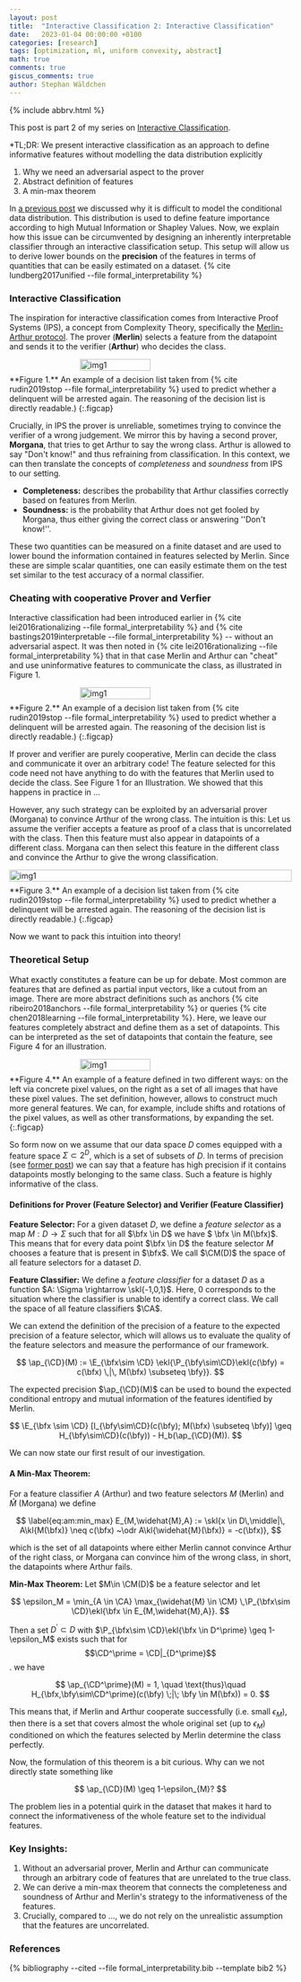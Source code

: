 ```yaml
---
layout: post
title:  "Interactive Classification 2: Interactive Classification"
date:   2023-01-04 00:00:00 +0100
categories: [research]
tags: [optimization, ml, uniform convexity, abstract]
math: true
comments: true
giscus_comments: true
author: Stephan Wäldchen
---
```


$\newcommand{\bfx}{\mathbf{x}}$
$\newcommand{\bfy}{\mathbf{y}}$
$\newcommand{\bfz}{\mathbf{z}}$
$\newcommand{\ap}{\text{Pr}}$
$\newcommand{\ekl}[1]{\mathopen{}\left[ #1 \right]\mathclose{}}$
$\newcommand{\E}{\mathbb{E}}$
$\renewcommand{\P}{\mathbb{P}}$
$\newcommand{\morg}{\widehat{M}}$
$\newcommand{\CA}{\mathcal{A}}$
$\newcommand{\CM}{\mathcal{M}}$
$\newcommand{\CD}{\mathcal{D}}$

{% include abbrv.html %}

<style>
  .figcap {
    font-size: 0.9em;
  }
</style>

This post is part 2 of my series on <a href="/blog/2023/FI_start/">Interactive Classification</a>.

*TL;DR:
We present interactive classification as an approach to define informative features without modelling the data distribution explicitly

1. Why we need an adversarial aspect to the prover
1. Abstract definition of features
1. A min-max theorem
<!--more-->


In <a href="/blog/2023/FI_Preliminaries/">a previous post</a> we discussed why it is difficult to model the conditional data distribution. This distribution is used to define feature importance according to high Mutual Information or Shapley Values.
Now, we explain how this issue can be circumvented by designing an inherently interpretable classifier through an interactive classification setup. This setup will allow us to derive lower bounds on the **precision** of the features in terms of quantities that can be easily estimated on a dataset. {% cite lundberg2017unified --file formal_interpretability %}

### Interactive Classification

The inspiration for interactive classification comes from Interactive Proof Systems (IPS), a concept from Complexity Theory, specifically the [Merlin-Arthur protocol](https://en.wikipedia.org/wiki/Arthur%E2%80%93Merlin_protocol#MA). The prover (**Merlin**) selects a feature from the datapoint and sends it to the verifier (**Arthur**) who decides the class.

<div style="display: flex; justify-content: center;">
  <img src="{{site.url }}{{site.baseurl }}/assets/img/merlin_arthur/concept.svg" alt="img1" style="float:center; width:50%">
  <p style="clear: both;"></p>
</div>
**Figure 1.** An example of a decision list taken from {% cite rudin2019stop --file formal_interpretability %} used to predict whether a delinquent will be arrested again. The reasoning of the decision list is directly readable.)
{:.figcap}


Crucially, in IPS the prover is unreliable, sometimes trying to convince the verifier of a wrong judgement. We mirror this by having a second prover, **Morgana**, that tries to get Arthur to say the wrong class. Arthur is allowed to say "Don't know!" and thus refraining from classification.
In this context, we can then translate the concepts of *completeness* and *soundness* from IPS to our setting.

- **Completeness:** describes the probability that Arthur classifies correctly based on features from Merlin.
- **Soundness:** is the probability that Arthur does not get fooled by Morgana, thus either giving the correct class or answering ''Don't know!''.

These two quantities can be measured on a finite dataset and are used to lower bound the information contained in features selected by Merlin. Since these are simple scalar quantities, one can easily estimate them on the test set similar to the test accuracy of a normal classifier.

### Cheating with cooperative Prover and Verfier

Interactive classification had been introduced earlier in {% cite lei2016rationalizing --file formal_interpretability %}  and {% cite bastings2019interpretable --file formal_interpretability %} -- without an adversarial aspect. It was then noted in {% cite lei2016rationalizing --file formal_interpretability %} that in that case Merlin and Arthur can "cheat" and use uninformative features to communicate the class, as illustrated in Figure 1.


<div style="display: flex; justify-content: center;">
  <img src="{{site.url }}{{site.baseurl }}/assets/img/merlin_arthur/cheating.svg" alt="img1" style="float:center; width:50%">
  <p style="clear: both;"></p>
</div>
**Figure 2.** An example of a decision list taken from {% cite rudin2019stop --file formal_interpretability %} used to predict whether a delinquent will be arrested again. The reasoning of the decision list is directly readable.)
{:.figcap}

If prover and verifier are purely cooperative, Merlin can decide the class and communicate it over an arbitrary code! The feature selected for this code need not have anything to do with the features that Merlin used to decide the class. See Figure 1 for an Illustration. We showed that this happens in practice in ...

However, any such strategy can be exploited by an adversarial prover (Morgana) to convince Arthur of the wrong class. The intuition is this: Let us assume the verifier accepts a feature as proof of a class that is uncorrelated with the class. Then this feature must also appear in datapoints of a different class. Morgana can then select this feature in the different class and convince the Arthur to give the wrong classification.

<div style="display: flex; justify-content: center;">
  <img src="{{site.url }}{{site.baseurl }}/assets/img/merlin_arthur/strategy.svg" alt="img1" style="float:center; width:100%">
  <p style="clear: both;"></p>
</div>
**Figure 3.** An example of a decision list taken from {% cite rudin2019stop --file formal_interpretability %} used to predict whether a delinquent will be arrested again. The reasoning of the decision list is directly readable.)
{:.figcap}

Now we want to pack this intuition into theory!

### Theoretical Setup

What exactly constitutes a feature can be up for debate. Most common are features that are defined as partial input vectors, like a cutout from an image. There are more abstract definitions such as anchors {% cite ribeiro2018anchors --file formal_interpretability %}  or queries {% cite chen2018learning --file formal_interpretability %}. Here, we leave our features completely abstract and define them as a set of datapoints. This can be interpreted as the set of datapoints that contain the feature, see Figure 4 for  an illustration.

<div style="display: flex; justify-content: center;">
  <img src="{{site.url }}{{site.baseurl }}/assets/img/merlin_arthur/house.svg" alt="img1" style="float:center; width:50%">
  <p style="clear: both;"></p>
</div>
**Figure 4.** An example of a feature defined in two different ways: on the left via concrete pixel values, on the right as a set of all images that have these pixel values. The set definition, however, allows to construct much more general features. We can, for example, include shifts and rotations of the pixel values, as well as other transformations, by expanding the set.
{:.figcap}

So form now on we assume that our data space $D$ comes equipped with a feature space $\Sigma \subset 2^{D}$, which is a set of subsets of $D$. In terms of precision (see <a href="/blog/2023/FI_Preliminaries/">former post</a>) we can say that a feature has high precision if it contains datapoints mostly belonging to the same class. Such a feature is highly informative of the class.

#### Definitions for Prover (Feature Selector) and Verifier (Feature Classifier)

**Feature Selector:**
For a given dataset $D$, we define a *feature selector* as a map $M:D \rightarrow \Sigma$ such that for all $\bfx \in D$ we have $ \bfx \in M(\bfx)$. This means that for every data point $\bfx \in D$ the feature selector $M$ chooses a feature that is present in $\bfx$. We call $\CM(D)$ the space of all feature selectors for a dataset $D$.

**Feature Classifier:**
We define a *feature classifier* for a dataset $D$ as a function $A: \Sigma \rightarrow \skl{-1,0,1}$. Here, $0$ corresponds to the situation where the classifier is unable to identify a correct class. We call the space of all feature classifiers $\CA$.

We can extend the definition of the precision of a feature to the expected precision of a feature selector, which will allows us to evaluate the quality of the feature selectors and measure the performance of our framework.  

$$
\ap_{\CD}(M) := \E_{\bfx\sim \CD} \ekl{\P_{\bfy\sim\CD}\ekl{c(\bfy) = c(\bfx) \,|\, M(\bfx) \subseteq \bfy}}.
$$

The expected precision $\ap_{\CD}(M)$ can be used to bound the expected conditional entropy and mutual information of the features identified by Merlin.

$$
\E_{\bfx \sim \CD} [I_{\bfy\sim\CD}(c(\bfy); M(\bfx) \subseteq \bfy)] \geq H_{\bfy\sim\CD}(c(\bfy)) - H_b(\ap_{\CD}(M)).
$$

We can now state our first result of our investigation.

#### A Min-Max Theorem:

For a feature classifier $A$ (Arthur) and two feature selectors $M$ (Merlin) and $\widehat{M}$ (Morgana) we define

$$
\label{eq:am:min_max}
 E_{M,\widehat{M},A} := \skl{x \in D\,\middle|\,
 A\kl{M(\bfx)} \neq c(\bfx) ~\odr  A\kl{\widehat{M}(\bfx)} = -c(\bfx)},
$$

which is the set of all datapoints where either Merlin cannot convince Arthur of the right class, or Morgana can convince him of the wrong class, in short, the datapoints where Arthur fails.


**Min-Max Theorem:** Let $M\in \CM(D)$ be a feature selector and let

 $$
 \epsilon_M = \min_{A \in \CA} \max_{\widehat{M} \in \CM} \,\P_{\bfx\sim \CD}\ekl{\bfx \in E_{M,\widehat{M},A}}.
 $$

 Then a set $D^{\prime}\subset D$ with $\P_{\bfx\sim \CD}\ekl{\bfx \in D^\prime} \geq 1-\epsilon_M$ exists such that for
 $$\CD^\prime = \CD|_{D^\prime}$$. we have

 $$
  \ap_{\CD^\prime}(M) = 1, \quad \text{thus}\quad H_{\bfx,\bfy\sim\CD^\prime}(c(\bfy) \;|\; \bfy \in M(\bfx)) = 0.
 $$

This means that, if Merlin and Arthur cooperate successfully (i.e. small $\epsilon_M$), then there is a set that covers almost the whole original set (up to $\epsilon_M$) conditioned on which the features selected by Merlin determine the class perfectly.

Now, the formulation of this theorem is a bit curious. Why can we not directly state something like

$$
  \ap_{\CD}(M) \geq 1-\epsilon_{M}?
$$

The problem lies in a potential quirk in the dataset that makes it hard to connect the informativeness of the whole feature set to the individual features.

### Key Insights:

1. Without an adversarial prover, Merlin and Arthur can communicate through an arbitrary code of features that are unrelated to the true class.
1. We can derive a min-max theorem that connects the completeness and soundness of Arthur and Merlin's strategy to the informativeness of the features.
1. Crucially, compared to ..., we do not rely on the unrealistic assumption that the features are uncorrelated.

### References


{% bibliography --cited --file formal_interpretability.bib --template bib2 %}
